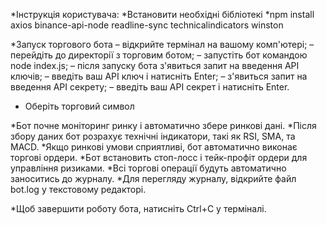 *Інструкція користувача:
*Встановити необхідні бібліотекі
*npm install axios binance-api-node readline-sync technicalindicators winston

*Запуск торгового бота
– відкрийте термінал на вашому комп'ютері;
– перейдіть до директорії з торговим ботом;
– запустіть бот командою  node index.js;
– після запуску бота з'явиться запит на введення API ключів;
– введіть ваш API ключ і натисніть Enter;
– з'явиться запит на введення API секрету;
– введіть ваш API секрет і натисніть Enter.
- Оберіть торговий символ

*Бот почне моніторинг ринку і автоматично збере ринкові дані.
*Після збору даних бот розрахує технічні індикатори, такі як RSI, SMA, та MACD.
*Якщо ринкові умови сприятливі, бот автоматично виконає торгові ордери.
*Бот встановить стоп-лосс і тейк-профіт ордери для управління ризиками.
*Всі торгові операції будуть автоматично заноситись до журналу.
*Для перегляду журналу, відкрийте файл bot.log у текстовому редакторі.

*Щоб завершити роботу бота, натисніть Ctrl+C у терміналі.
